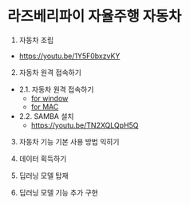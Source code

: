 # 라즈베리파이 자율주행 자동차

1. 자동차 조립
- https://youtu.be/1Y5F0bxzvKY
2. 자동차 원격 접속하기
- 2.1. 자동차 원격 접속하기 
  - [for window](https://youtu.be/_F-tl9s-CjI)
  - [for MAC](https://youtu.be/zsEMhvE8G2E)
- 2.2. SAMBA 설치
  - https://youtu.be/TN2XQLQpH5Q
3. 자동차 기능 기본 사용 방법 익히기

4. 데이터 획득하기

4. 딥러닝 모델 탑재
5. 딥러닝 모델 기능 추가 구현
